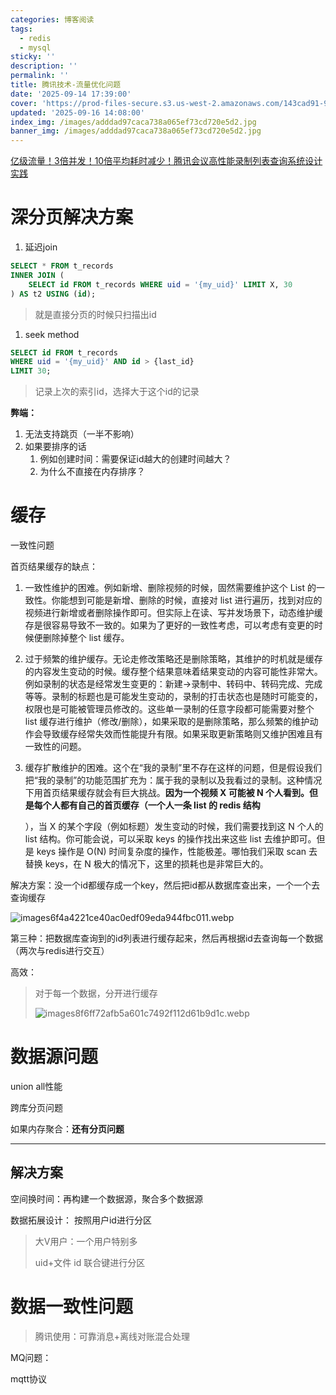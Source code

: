 ```yaml
---
categories: 博客阅读
tags:
  - redis
  - mysql
sticky: ''
description: ''
permalink: ''
title: 腾讯技术-流量优化问题
date: '2025-09-14 17:39:00'
cover: 'https://prod-files-secure.s3.us-west-2.amazonaws.com/143cad91-961b-48b0-82dc-78fbb6eb5abe/0d7c8540-9c98-4451-9fd0-cddb216a6b25/wallhaven-ly9mqp.jpg?X-Amz-Algorithm=AWS4-HMAC-SHA256&X-Amz-Content-Sha256=UNSIGNED-PAYLOAD&X-Amz-Credential=ASIAZI2LB466V2HENSDD%2F20250918%2Fus-west-2%2Fs3%2Faws4_request&X-Amz-Date=20250918T200038Z&X-Amz-Expires=3600&X-Amz-Security-Token=IQoJb3JpZ2luX2VjEEkaCXVzLXdlc3QtMiJHMEUCIHLooJL39329dx3oYq8GvPUxVhOANeQOtwiMg2%2FKOlUVAiEA8Ozt2XS3ilnGOJA9iaPYoyh7OpQArZMXC%2FgZihQhCSgqiAQIwv%2F%2F%2F%2F%2F%2F%2F%2F%2F%2FARAAGgw2Mzc0MjMxODM4MDUiDIj9zeSniFdUMPkGsyrcA%2B0EwhIQU3yejOGnZp6ce23UgG397EWwDk8fmFWL7BsjbahZhPwjtrI5VlqqNhLcerInd90S47Z76Ld5s6Rrf0UkUBWu4W4jgxy4ftoLimgEz%2FQRelteifOLFZVxfcu8wEJOmGCaMqqsVZU9Xo2z9wC8DObiO6q%2Fyh64q%2FiC41ZRnAiK0gBjo38JbcL71Hll245QhFklduYEcqVpNy9xECfoN%2BP0lgbVE57nXy8xduGLguYDCA%2Bb0pGs93EERxW3kgmcGJs78SyX7piswNzLb7fkeSWwHy0OHpWPZI62rjDVFmmm7c0%2BoCWvgR0ZOH1wSwUQWLL%2BK8h1c5XX4n5lRyxe9mNSSTQ72SkB%2FNo9b5JzAiyGMKvfedTb%2BVDYUu09mbOLqqQ%2B2uBC354DgI1vT%2F%2BH1mtqh4EchCVV326eLhz%2FX%2BA87ju1xCZgA9U1bQ2CBU2BueYv9dvrm9lJDDV%2FUhc50GyNlpAo7YqW3WyX2BWj%2Bterl278C0%2FTKzeDKQOCYWsRdWK572oIIomIzQLALzJ73jNSnnOWdeJp9nFwXe9NaK3mv7htta3SbjZXCU93dTnERkI%2F010KFA%2BK2tCPEsny2LT7YEzS6T3ENVF%2B1Gk0ow%2BwS%2FMBbKFZvgVyML35sMYGOqUB6v%2Fck2dX4xpa2aGQugnqrjtyry0qkXzds8jM6WzEtuTyZsgAp54o9sfIQnCpzrO28unf%2FrBZL1l1%2Ft1PzJvSnQXtf%2BdYSc8Uqva2WJdyvCcPpfyNE4zyYdST77VEmCLGYCu6uNvvACSR8BfVI8OcUZsfd6bxJc6fku1Oz2oS9aqXXF0hr0qAQ7AxNiQTHD2KNIrx03o%2BlhhNSMHHs52l1SJLQTtS&X-Amz-Signature=0626c4ab9f739bce1ff99d880fcdc9181ebebda0ab1816d34f081f62d6826887&X-Amz-SignedHeaders=host&x-amz-checksum-mode=ENABLED&x-id=GetObject'
updated: '2025-09-16 14:08:00'
index_img: /images/adddad97caca738a065ef73cd720e5d2.jpg
banner_img: /images/adddad97caca738a065ef73cd720e5d2.jpg
---
```


[亿级流量！3倍并发！10倍平均耗时减少！腾讯会议高性能录制列表查询系统设计实践](https://mp.weixin.qq.com/s/DQ6juZBexn3IY_ZaI1x0DQ)


# 深分页解决方案

1. 延迟join

```sql
SELECT * FROM t_records
INNER JOIN (
    SELECT id FROM t_records WHERE uid = '{my_uid}' LIMIT X, 30
) AS t2 USING (id);
```

> 就是直接分页的时候只扫描出id
1. seek method

```sql
SELECT id FROM t_records
WHERE uid = '{my_uid}' AND id > {last_id}
LIMIT 30;
```

> 记录上次的索引id，选择大于这个id的记录

**弊端：**

1. 无法支持跳页（一半不影响）
2. 如果要排序的话
    1. 例如创建时间：需要保证id越大的创建时间越大？
    2. 为什么不直接在内存排序？

# 缓存


一致性问题


首页结果缓存的缺点：

1. 一致性维护的困难。例如新增、删除视频的时候，固然需要维护这个 List 的一致性。你能想到可能是新增、删除的时候，直接对 list 进行遍历，找到对应的视频进行新增或者删除操作即可。但实际上在读、写并发场景下，动态维护缓存是很容易导致不一致的。如果为了更好的一致性考虑，可以考虑有变更的时候便删除掉整个 list 缓存。
2. 过于频繁的维护缓存。无论走修改策略还是删除策略，其维护的时机就是缓存的内容发生变动的时候。缓存整个结果意味着结果变动的内容可能性非常大。例如录制的状态是经常发生变更的：新建->录制中、转码中、转码完成、完成等等。录制的标题也是可能发生变动的，录制的打击状态也是随时可能变的，权限也是可能被管理员修改的。这些单一录制的任意字段都可能需要对整个 list 缓存进行维护（修改/删除），如果采取的是删除策略，那么频繁的维护动作会导致缓存经常失效而性能提升有限。如果采取更新策略则又维护困难且有一致性的问题。
3. 缓存扩散维护的困难。这个在“我的录制”里不存在这样的问题，但是假设我们把“我的录制”的功能范围扩充为：属于我的录制以及我看过的录制。这种情况下用首页结果缓存就会有巨大挑战。**因为一个视频 X 可能被 N 个人看到。但是每个人都有自己的首页缓存（一个人一条 list 的 redis 结构**

    ），当 X 的某个字段（例如标题）发生变动的时候，我们需要找到这 N 个人的 list 结构。你可能会说，可以采取 keys 的操作找出来这些 list 去维护即可。但是 keys 操作是 O(N) 时间复杂度的操作，性能极差。哪怕我们采取 scan 去替换 keys，在 N 极大的情况下，这里的损耗也是非常巨大的。


解决方案：没一个id都缓存成一个key，然后把id都从数据库查出来，一个一个去查询缓存


![images6f4a4221ce40ac0edf09eda944fbc011.webp](/images/0e36309ec62ecc97df01afd53fb5fb4d.webp)


第三种：把数据库查询到的id列表进行缓存起来，然后再根据id去查询每一个数据（两次与redis进行交互）


高效：

> 对于每一个数据，分开进行缓存
>
> ![images8f6ff72afb5a601c7492f112d61b9d1c.webp](/images/97319de15a803ece8bfc8f0e9ccb87f0.webp)
>
>

# 数据源问题


union all性能


跨库分页问题


如果内存聚合：**还有分页问题**


---


## 解决方案


空间换时间：再构建一个数据源，聚合多个数据源


数据拓展设计： 按照用户id进行分区

> 大V用户：一个用户特别多
>
> uid+文件 id 联合键进行分区
>
>

# 数据一致性问题

> 腾讯使用：可靠消息+离线对账混合处理

MQ问题：


mqtt协议

